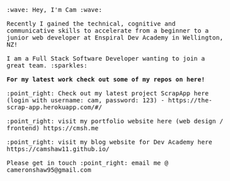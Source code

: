<p align="left">
  <samp>
    :wave: Hey, I'm Cam :wave:
    <br><br>Recently I gained the technical, cognitive and communicative skills to
      accelerate from a beginner to a junior web developer at Enspiral Dev Academy in Wellington, NZ!
    <br><br>I am a Full Stack Software Developer wanting to join a great team. :sparkles:
    <br><br> <b>For my latest work check out some of my repos on here!</b>
    <br><br> :point_right: Check out my latest project ScrapApp here (login with username: cam, password: 123) - https://the-scrap-app.herokuapp.com/#/
    <br><br> :point_right: visit my portfolio website here (web design / frontend) https://cmsh.me
    <br><br> :point_right: visit my blog website for Dev Academy here https://camshaw11.github.io/
    <br><br> Please get in touch :point_right: email me @ cameronshaw95@gmail.com
  </samp>
</p>
